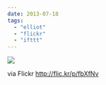 ```yaml
---
date: 2013-07-18
tags: 
  - "elliot"
  - "flickr"
  - "ifttt"
---
```


![](http://farm4.staticflickr.com/3694/9312940665_d0c1dd5848_b.jpg)  

  
  
via Flickr http://flic.kr/p/fbXfNv
